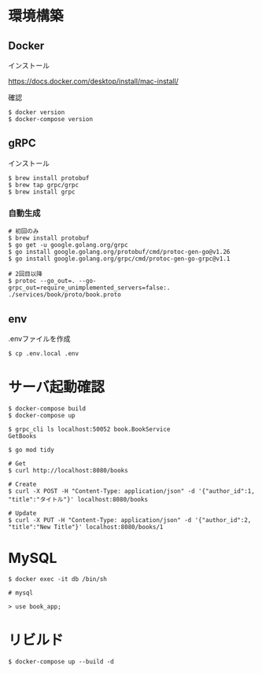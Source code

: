 # 環境構築
## Docker

インストール

https://docs.docker.com/desktop/install/mac-install/

確認
```
$ docker version
$ docker-compose version
```

## gRPC

インストール

```
$ brew install protobuf
$ brew tap grpc/grpc
$ brew install grpc
```

### 自動生成
```
# 初回のみ
$ brew install protobuf
$ go get -u google.golang.org/grpc
$ go install google.golang.org/protobuf/cmd/protoc-gen-go@v1.26
$ go install google.golang.org/grpc/cmd/protoc-gen-go-grpc@v1.1

# 2回目以降
$ protoc --go_out=. --go-grpc_out=require_unimplemented_servers=false:. ./services/book/proto/book.proto
```

## env

.envファイルを作成

```
$ cp .env.local .env
```

# サーバ起動確認

```
$ docker-compose build
$ docker-compose up

$ grpc_cli ls localhost:50052 book.BookService
GetBooks

$ go mod tidy

# Get
$ curl http://localhost:8080/books

# Create
$ curl -X POST -H "Content-Type: application/json" -d '{"author_id":1, "title":"タイトル"}' localhost:8080/books

# Update
$ curl -X PUT -H "Content-Type: application/json" -d '{"author_id":2, "title":"New Title"}' localhost:8080/books/1

```

# MySQL

```
$ docker exec -it db /bin/sh

# mysql

> use book_app;
```

# リビルド

```
$ docker-compose up --build -d
```
